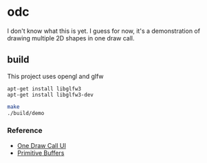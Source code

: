 # odc

I don't know what this is yet.
I guess for now, it's a demonstration of drawing multiple 2D shapes in one draw call.


## build

This project uses opengl and glfw

```
apt-get install libglfw3
apt-get install libglfw3-dev
```

```bash
make
./build/demo
```

### Reference

- [One Draw Call UI](https://ruby0x1.github.io/machinery_blog_archive/post/one-draw-call-ui/index.html)
- [Primitive Buffers](https://ruby0x1.github.io/machinery_blog_archive/post/ui-rendering-using-primitive-buffers/)
